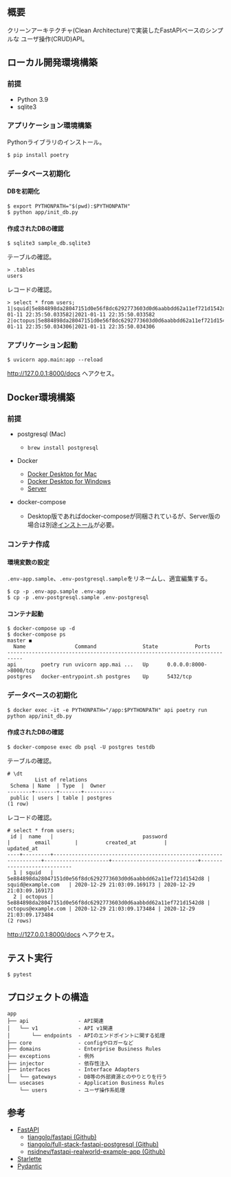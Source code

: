 ## 概要

クリーンアーキテクチャ(Clean Architecture)で実装したFastAPIベースのシンプルな
ユーザ操作(CRUD)API。
## ローカル開発環境構築

### 前提

* Python 3.9
* sqlite3

### アプリケーション環境構築

Pythonライブラリのインストール。

```
$ pip install poetry
```

### データベース初期化

#### DBを初期化

```
$ export PYTHONPATH="$(pwd):$PYTHONPATH"
$ python app/init_db.py
```

#### 作成されたDBの確認

```
$ sqlite3 sample_db.sqlite3
```

テーブルの確認。

```
> .tables
users
```

レコードの確認。

```
> select * from users;
1|squid|5e884898da28047151d0e56f8dc6292773603d0d6aabbdd62a11ef721d1542d8|squid@example.com|2021-01-11 22:35:50.033582|2021-01-11 22:35:50.033582
2|octopus|5e884898da28047151d0e56f8dc6292773603d0d6aabbdd62a11ef721d1542d8|octopus@example.com|2021-01-11 22:35:50.034306|2021-01-11 22:35:50.034306
```

### アプリケーション起動

```
$ uvicorn app.main:app --reload
```

http://127.0.0.1:8000/docs へアクセス。


## Docker環境構築

### 前提

* postgresql (Mac)
  * `brew install postgresql`
* Docker

  * [Docker Desktop for Mac](https://docs.docker.com/docker-for-mac/install/)
  * [Docker Desktop for Windows](https://docs.docker.com/docker-for-windows/install/)
  * [Server](https://docs.docker.com/engine/install/)
* docker-compose
  * Desktop版であればdocker-composeが同梱されているが、Server版の場合は別途[インストール](https://docs.docker.com/compose/install/)が必要。

### コンテナ作成

#### 環境変数の設定

`.env-app.sample`、`.env-postgresql.sample`をリネームし、適宜編集する。

```
$ cp -p .env-app.sample .env-app
$ cp -p .env-postgresql.sample .env-postgresql
```

#### コンテナ起動

```
$ docker-compose up -d
$ docker-compose ps                                                                    master ◼
  Name                Command               State            Ports
---------------------------------------------------------------------------
api        poetry run uvicorn app.mai ...   Up      0.0.0.0:8000->8000/tcp
postgres   docker-entrypoint.sh postgres    Up      5432/tcp
```

### データベースの初期化

```
$ docker exec -it -e PYTHONPATH="/app:$PYTHONPATH" api poetry run python app/init_db.py
```

#### 作成されたDBの確認

```
$ docker-compose exec db psql -U postgres testdb
```

テーブルの確認。

```
# \dt
         List of relations
 Schema | Name  | Type  |  Owner
--------+-------+-------+----------
 public | users | table | postgres
(1 row)
```

レコードの確認。

```
# select * from users;
 id |  name   |                             password                             |        email        |         created_at         |         updated_at
----+---------+------------------------------------------------------------------+---------------------+----------------------------+----------------------------
  1 | squid   | 5e884898da28047151d0e56f8dc6292773603d0d6aabbdd62a11ef721d1542d8 | squid@example.com   | 2020-12-29 21:03:09.169173 | 2020-12-29 21:03:09.169173
  2 | octopus | 5e884898da28047151d0e56f8dc6292773603d0d6aabbdd62a11ef721d1542d8 | octopus@example.com | 2020-12-29 21:03:09.173484 | 2020-12-29 21:03:09.173484
(2 rows)
```

http://127.0.0.1:8000/docs へアクセス。

## テスト実行

```
$ pytest
```

## プロジェクトの構造

```
app
├── api                - API関連
│   └── v1             - API v1関連
│       └── endpoints  - APIのエンドポイントに関する処理
├── core               - configやロガーなど
├── domains            - Enterprise Business Rules
├── exceptions         - 例外
├── injector           - 依存性注入
├── interfaces         - Interface Adapters
│   └── gateways       - DB等の外部資源とのやりとりを行う
└── usecases           - Application Business Rules
    └── users          - ユーザ操作系処理
```

## 参考

* [FastAPI](https://fastapi.tiangolo.com/)
  * [tiangolo/fastapi (Github)](https://github.com/tiangolo/fastapi)
  * [tiangolo/full-stack-fastapi-postgresql (Github)](https://github.com/tiangolo/full-stack-fastapi-postgresql)
  * [nsidnev/fastapi-realworld-example-app (Github)](https://github.com/nsidnev/fastapi-realworld-example-app)
* [Starlette](https://www.starlette.io/)
* [Pydantic](https://pydantic-docs.helpmanual.io/)
